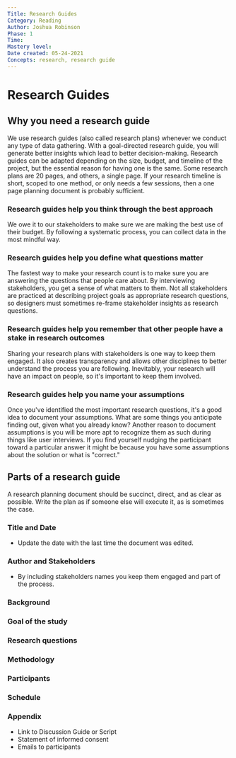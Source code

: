 ```yaml
---
Title: Research Guides
Category: Reading
Author: Joshua Robinson
Phase: 1
Time: 
Mastery level: 
Date created: 05-24-2021
Concepts: research, research guide
---
```

# Research Guides

## Why you need a research guide
We use research guides (also called research plans) whenever we conduct any type of data gathering. With a goal-directed research guide, you will generate better insights which lead to better decision-making. Research guides can be adapted depending on the size, budget, and timeline of the project, but the essential reason for having one is the same. Some research plans are 20 pages, and others, a single page. If your research timeline is short, scoped to one method, or only needs a few sessions, then a one page planning document is probably sufficient. 

### Research guides help you think through the best approach
We owe it to our stakeholders to make sure we are making the best use of their budget. By following a systematic process, you can collect data in the most mindful way. 

### Research guides help you define what questions matter
The fastest way to make your research count is to make sure you are answering the questions that people care about. By interviewing stakeholders, you get a sense of what matters to them. Not all stakeholders are practiced at describing project goals as appropriate research questions, so designers must sometimes re-frame stakeholder insights as research questions. 

### Research guides help you remember that other people have a stake in research outcomes
Sharing your research plans with stakeholders is one way to keep them engaged. It also creates transparency and allows other disciplines to better understand the process you are following. Inevitably, your research will have an impact on people, so it's important to keep them involved. 

### Research guides help you name your assumptions
Once you've identified the most important research questions, it's a good idea to document your assumptions. What are some things you anticipate finding out, given what you already know? Another reason to document assumptions is you will be more apt to recognize them as such during things like user interviews. If you find yourself nudging the participant toward a particular answer it might be because you have some assumptions about the solution or what is "correct." 

## Parts of a research guide
A research planning document should be succinct, direct, and as clear as possible. Write the plan as if someone else will execute it, as is sometimes the case. 

### Title and Date
- Update the date with the last time the document was edited.

### Author and Stakeholders
- By including stakeholders names you keep them engaged and part of the process.

### Background
        
### Goal of the study
        
### Research questions
        
### Methodology
        
### Participants
        
### Schedule
        
### Appendix
- Link to Discussion Guide or Script
- Statement of informed consent
- Emails to participants